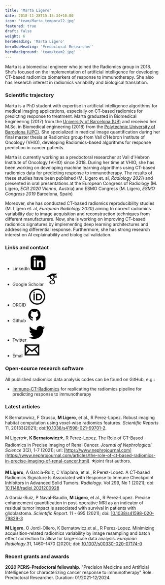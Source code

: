 ```yaml
---
title: 'Marta Ligero'
date: 2018-11-28T15:15:34+10:00
icon: 'team/Marta_temporal2.jpg'
featured: true
draft: false
weight: 6
heroHeading: 'Marta Ligero'
heroSubHeading: 'Predoctoral Researcher'
heroBackground: 'team/team2.jpg'
---
```

Marta is a biomedical engineer who joined the Radiomics group in 2018. She's focused on the implementation of artificial intelligence for developing CT-based radiomics biomarkers of response to immunotherapy. She also has research interest in radiomics variability and biological translation.

### Scientific trajectory

Marta is a PhD student with expertise in artificial intelligence algorithms for medical imaging applications, especially on CT-based radiomics for predicting response to treatment.
Marta graduated in Biomedical Engineering (2017) from the [University of Barcelona (UB)](https://www.ub.edu/portal/web/medicina-ciencies-salut/grau/-/ensenyament/detallEnsenyament/4917593) and received her M.Sc. in Biomedical engineering (2018) from the [Polytechnic University of Barcelona (UPC)](https://www.ub.edu/portal/web/fisica-es/masteres-universitarios/-/ensenyament/detallEnsenyament/10243501). She specialized in medical image quantification during her final master thesis at Radiomics group from Vall d’Hebron Institute of Oncology (VHIO), developing Radiomics-based algorithms for response prediction in cancer patients.

Marta is currently working as a predoctoral researcher at Vall d'Hebron Institute of Oncology (VHIO) since 2018. During her time at VHIO, she has been working on developing machine learning algorithms using CT-based radiomics data for predicting response to immunotherapy. The results of these studies have been published (M. Ligero et. al, _Radiology 2021_) and presented in oral presentations at the European Congress of Radiology (M. Ligero, _ECR 2020 Vienna_, Austria) and ESMO Congress (M. Ligero, _ESMO Congress 2019_ Barcelona, Spain)

Moreover, she has conducted CT-based radiomics reproducibility studies (M. Ligero et. al, _European Radiology 2020_) aiming to correct radiomics variability due to image acquisition and reconstruction techniques from different manufacturers.
Now, she is working on improving CT-based radiomics signatures by implementing deep learning architectures and addressing differential response. Furthermore, she has strong research interest on AI explainability and biological validation.


### Links and contact

- LinkedIn [![profile](/social/linkedin.svg)](https://www.linkedin.com/in/martaligero)
- Google Scholar [![profile](/social/google-scholar.svg)]()
- ORCID [![profile](/social/orcid.svg)](https://orcid.org/0000-0001-9824-7316)
- Github [![profile](/social/github.svg)](https://github.com/mligerhe) 
- Twitter [![profile](/social/twitter.svg)](https://twitter.com/mligerohe)
- Email [![profile](/social/mail.svg)](mailto:mligero@vhio.net)

### Open-source research software

All published radiomics data analysis codes can be found on GitHub, e.g.:

* [Immune-CT-Radiomics](https://github.com/mligerhe/Immuno-CTrad) for replicating the radiomics pipeline for predicting response to immunotherapy

### Latest articles

K Bernatowicz, F Grussu, **M Ligero**, et al., R Perez-Lopez. Robust imaging habitat computation using voxel-wise radiomics features. _Scientific Reports_ 11, 20133(2021); doi:[10.1038/s41598-021-99701-2](https://doi.org/10.1038/s41598-021-99701-2).

M Ligero&#128945;, **K Bernatowicz**&#128945;, R Perez-Lopez. The Role of CT-Based Radiomics in Precise Imaging of Renal Cancer. _Journal of Nephrological Science_ 3(2), 1-7 (2021); url: [https://www.nephrojournal.com](https://www.nephrojournal.com/articles/the-role-of-ct-based-radiomics-in-precise-imaging-of-renal-cancer.html). &#128945;joint first authors.

**M Ligero**, A Garcia-Ruiz, C Viaplana, et al., R Perez-Lopez. A CT-based Radiomics Signature Is Associated with Response to Immune Checkpoint Inhibitors in Advanced Solid Tumors. _Radiology_. Vol 299, No 1 (2021); doi: [10.1148/radiol.2021200928](https://doi.org/10.1148/radiol.2021200928)

A Garcia-Ruiz, P Naval-Baudin, **M Ligero**, et al., R Perez-Lopez. Precise enhancement quantification in post-operative MRI as an indicator of residual tumor impact is associated with survival in patients with glioblastoma. _Scientific Report_. 11 - 695 (2021); doi: [10.1038/s41598-020-79829-3](https://doi.org/10.1038/s41598-020-79829-3)

**M Ligero**, O Jordi-Ollero, K Bernatowicz,et al., R Perez-Lopez. Minimizing acquisition-related radiomics variability by image resampling and batch effect correction to allow for large-scale data analysis. _European Radiology_.31, 1460–1470 (2020); doi: [10.1007/s00330-020-07174-0](https://doi.org/10.1007/s00330-020-07174-0)


### Recent grants and awards

**2020 PERIS-Predoctoral fellowship**. "Precision Medicine and Artificial Intelligence for characterizing cancer response to immunotherapy" Role: Predoctoral Researcher. Duration: 01/2021-12/2024.
